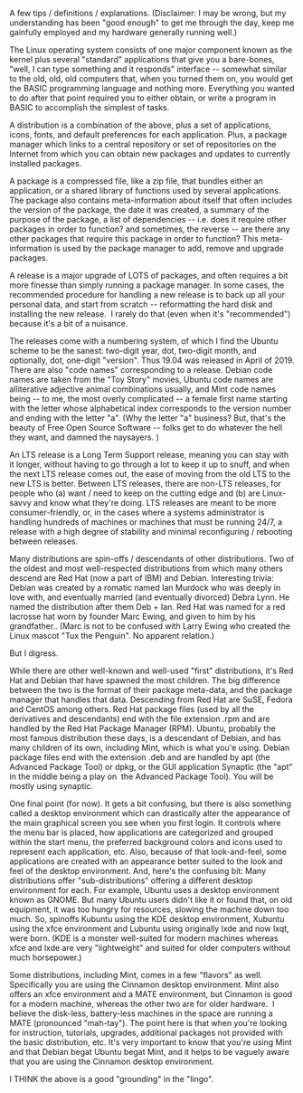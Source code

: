A few tips / definitions / explanations. (Disclaimer: I may be wrong,
but my understanding has been "good enough" to get me through the day,
keep me gainfully employed and my hardware generally running well.)

The Linux operating system consists of one major component known as the
kernel plus several "standard" applications that give you a bare-bones,
"well, I can type something and it responds" interface -- somewhat
similar to the old, old, old computers that, when you turned them on,
you would get the BASIC programming language and nothing more.
Everything you wanted to do after that point required you to either
obtain, or write a program in BASIC to accomplish the simplest of tasks.

A distribution is a combination of the above, plus a set of
applications, icons, fonts, and default preferences for each
application. Plus, a package manager which links to a central repository
or set of repositories on the Internet from which you can obtain new
packages and updates to currently installed packages.

A package is a compressed file, like a zip file, that bundles either an
application, or a shared library of functions used by several
applications. The package also contains meta-information about itself
that often includes the version of the package, the date it was created,
a summary of the purpose of the package, a list of dependencies -- i.e.
does it require other packages in order to function? and sometimes, the
reverse -- are there any other packages that require this package in
order to function? This meta-information is used by the package manager
to add, remove and upgrade packages.

A release is a major upgrade of LOTS of packages, and often requires a
bit more finesse than simply running a package manager. In some cases,
the recommended procedure for handling a new release is to back up all
your personal data, and start from scratch -- reformatting the hard disk
and installing the new release.  I rarely do that (even when it's
"recommended") because it's a bit of a nuisance. 

The releases come with a numbering system, of which I find the Ubuntu
scheme to be the sanest: two-digit year, dot, two-digit month, and
optionally, dot, one-digit "version". Thus 19.04 was released in April
of 2019. There are also "code names" corresponding to a release. Debian
code names are taken from the "Toy Story" movies, Ubuntu code names are
alliterative adjective animal combinations usually, and Mint code names
being -- to me, the most overly complicated -- a female first name
starting with the letter whose alphabetical index corresponds to the
version number and ending with the letter "a". (Why the letter "a"
business? But, that's the beauty of Free Open Source Software -- folks
get to do whatever the hell they want, and damned the naysayers. )

An LTS release is a Long Term Support release, meaning you can stay with
it longer, without having to go through a lot to keep it up to snuff,
and when the next LTS release comes out, the ease of moving from the old
LTS to the new LTS is better. Between LTS releases, there are non-LTS
releases, for people who (a) want / need to keep on the cutting edge and
(b) are Linux-savvy and know what they're doing. LTS releases are meant
to be more consumer-friendly, or, in the cases where a systems
administrator is handling hundreds of machines or machines that must be
running 24/7, a release with a high degree of stability and minimal
reconfiguring / rebooting between releases.

Many distributions are spin-offs / descendants of other distributions.
Two of the oldest and most well-respected distributions from which many
others descend are Red Hat (now a part of IBM) and Debian. Interesting
trivia: Debian was created by a romatic named Ian Murdock who was deeply
in love with, and eventually married (and eventually divorced) Debra
Lynn. He named the distribution after them Deb + Ian. Red Hat was named
for a red lacrosse hat worn by founder Marc Ewing, and given to him by
his grandfather.. (Marc is not to be confused with Larry Ewing who
created the Linux mascot "Tux the Penguin". No apparent relation.)

But I digress.

While there are other well-known and well-used "first" distributions,
it's Red Hat and Debian that have spawned the most children. The big
difference between the two is the format of their package meta-data, and
the package manager that handles that data. Descending from Red Hat are
SuSE, Fedora and CentOS among others. Red Hat package files (used by all
the derivatives and descendants) end with the file extension .rpm and
are handled by the Red Hat Package Manager (RPM). Ubuntu, probably the
most famous distribution these days, is a descendant of Debian, and has
many children of its own, including Mint, which is what you'e using.
Debian package files end with the extension .deb and are handled by apt
(the Advanced Package Tool) or dpkg, or the GUI application Synaptic
(the "apt" in the middle being a play on  the Advanced Package Tool).
You will be mostly using synaptic.

One final point (for now). It gets a bit confusing, but there is also
something called a desktop environment which can drastically alter the
appearance of the main graphical screen you see when you first login. It
controls where the menu bar is placed, how applications are categorized
and grouped within the start menu, the preferred background colors and
icons used to represent each application, etc. Also, because of that
look-and-feel, some applications are created with an appearance better
suited to the look and feel of the desktop environment. And, here's the
confusing bit: Many distributions offer "sub-distributions" offering a
different desktop environment for each. For example, Ubuntu uses a
desktop environment known as GNOME. But many Ubuntu users didn't like it
or found that, on old equipment, it was too hungry for resources,
slowing the machine down too much. So, spinoffs Kubuntu using the KDE
desktop environment, Xubuntu using the xfce environment and Lubuntu
using originally lxde and now lxqt, were born. (KDE is a monster
well-suited for modern machines whereas xfce and lxde are very
"lightweight" and suited for older computers without much horsepower.)

Some distributions, including Mint, comes in a few "flavors" as well.
Specifically you are using the Cinnamon desktop environment. Mint also
offers an xfce environment and a MATE environment, but Cinnamon is good
for a modern machine, whereas the other two are for older hardware.  I
believe the disk-less, battery-less machines in the space are running a
MATE (pronounced "mah-tay"). The point here is that when you're looking
for instruction, tutorials, upgrades, additional packages not provided
with the basic distribution, etc. It's very important to know that
you're using Mint and that Debian begat Ubuntu begat Mint, and it helps
to be vaguely aware that you are using the Cinnamon desktop environment.

I THINK the above is a good "grounding" in the "lingo".
